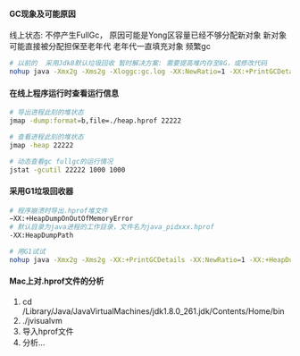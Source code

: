 #### GC现象及可能原因

线上状态: 不停产生FullGc， 原因可能是Yong区容量已经不够分配新对象 新对象可能直接被分配担保至老年代 老年代一直填充对象 频繁gc

```bash
# 以前的  采用Jdk8默认垃圾回收 暂时解决方案: 需要提高堆内存至8G，或修改代码
nohup java -Xmx2g -Xms2g -Xloggc:gc.log -XX:NewRatio=1 -XX:+PrintGCDetails -XX:+PrintGCCause -XX:+UseParallelGC -XX:+UseParallelOldGC GCLogAnalysis -jar ./neptune-parent-1.2.1-release.jar   --spring.config.location=/home/sas-multi/neptune-parent/application.yml  -Duser.timezone=GMT+8 -Dproject.name=neptune-parent -DLOG_DIR=/home/sas-multi/neptune-parent/logs -DLOG_NAME=node_0 2>&1 &
```



#### 在线上程序运行时查看运行信息

```bash
# 导出进程此刻的堆状态
jmap -dump:format=b,file=./heap.hprof 22222

# 查看进程此刻的堆状态 
jmap -heap 22222

# 动态查看gc fullgc的运行情况 
jstat -gcutil 22222 1000 1000
```



#### 采用G1垃圾回收器

```bash
# 程序崩溃时导出.hprof堆文件
−XX:+HeapDumpOnOutOfMemoryError
# 默认目录为java进程的工作目录，文件名为java_pidxxx.hprof
-XX:HeapDumpPath

# 用G1试试
nohup java -Xmx2g -Xms2g -XX:+PrintGCDetails -XX:NewRatio=1 -XX:+HeapDumpOnOutOfMemoryError -XX:HeapDumpPath=/home/sas-multi/neptune-parent -XX:+UseG1GC  -jar ./neptune-parent-1.2.1-release.jar   --spring.config.location=/home/sas-multi/neptune-parent/application.yml  -Duser.timezone=GMT+8 -Dproject.name=neptune-parent -DLOG_DIR=/home/sas-multi/neptune-parent/logs -DLOG_NAME=node_0 2>&1 &
```



#### Mac上对.hprof文件的分析

1. cd /Library/Java/JavaVirtualMachines/jdk1.8.0_261.jdk/Contents/Home/bin
2. ./jvisualvm
3. 导入hprof文件
4. 分析...
